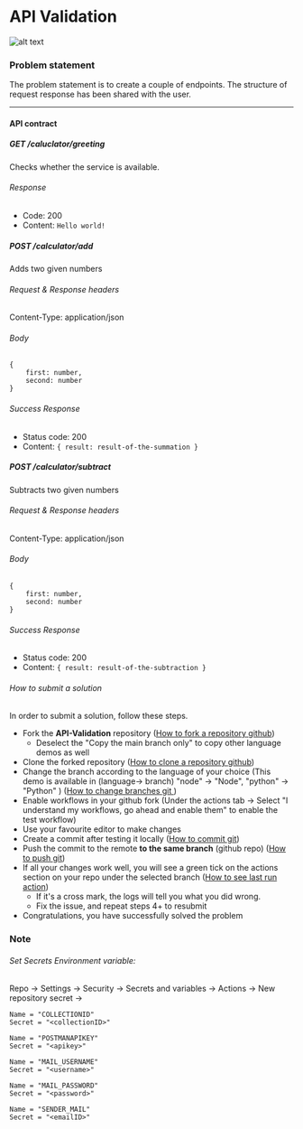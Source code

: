 # API Validation

![alt text](https://firebasestorage.googleapis.com/v0/b/ble-positioning-system.appspot.com/o/APIValidation.png?alt=media&token=04866a63-e63b-4bc6-aa45-6ffda9825d68)

### Problem statement

The problem statement is to create a couple of endpoints. The structure of request response has been shared with the user.

---

#### API contract

##### GET /caluclator/greeting

Checks whether the service is available.

###### Response

- Code: 200
- Content: `Hello world!`

##### POST /calculator/add

Adds two given numbers

###### Request & Response headers

Content-Type: application/json

###### Body

```
{
    first: number,
    second: number
}
```

###### Success Response

- Status code: 200
- Content: `{ result: result-of-the-summation }`

##### POST /calculator/subtract

Subtracts two given numbers

###### Request & Response headers

Content-Type: application/json

###### Body

```
{
    first: number,
    second: number
}
```

###### Success Response

- Status code: 200
- Content: `{ result: result-of-the-subtraction }`

###### How to submit a solution

In order to submit a solution, follow these steps.

- Fork the **API-Validation** repository ([How to fork a repository github](https://docs.github.com/en/get-started/quickstart/fork-a-repo))
  - Deselect the "Copy the main branch only" to copy other language demos as well
- Clone the forked repository ([How to clone a repository github](https://docs.github.com/en/repositories/creating-and-managing-repositories/cloning-a-repository))
- Change the branch according to the language of your choice (This demo is available in (language-> branch) "node" -> "Node", "python" -> "Python" ) ([How to change branches git ](https://www.freecodecamp.org/news/git-switch-branch/))
- Enable workflows in your github fork (Under the actions tab -> Select "I understand my workflows, go ahead and enable them" to enable the test workflow)
- Use your favourite editor to make changes
- Create a commit after testing it locally ([How to commit git](https://github.com/git-guides/git-commit))
- Push the commit to the remote **to the same branch** (github repo) ([How to push git](https://docs.github.com/en/get-started/using-git/pushing-commits-to-a-remote-repository))
- If all your changes work well, you will see a green tick on the actions section on your repo under the selected branch ([How to see last run action](https://docs.github.com/en/actions/monitoring-and-troubleshooting-workflows/viewing-workflow-run-history))
  - If it's a cross mark, the logs will tell you what you did wrong.
  - Fix the issue, and repeat steps 4+ to resubmit
- Congratulations, you have successfully solved the problem

### Note

###### Set Secrets Environment variable:

Repo -> Settings -> Security -> Secrets and variables -> Actions -> New repository secret ->

```
Name = "COLLECTIONID"
Secret = "<collectionID>"

Name = "POSTMANAPIKEY"
Secret = "<apikey>"

Name = "MAIL_USERNAME"
Secret = "<username>"

Name = "MAIL_PASSWORD"
Secret = "<password>"

Name = "SENDER_MAIL"
Secret = "<emailID>"
```
